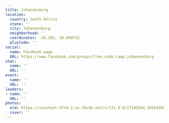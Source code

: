 ```yaml
---
title: Johannesburg
location:
  country: South Africa
  state: ''
  city: Johannesburg
  neighborhood: ''
  coordinates: -26.205, 28.049722
  plusCode: ''
social:
  name: Facebook page
  URL: https://www.facebook.com/groups/free.code.camp.johannesburg
chat:
  name: ''
  URL: ''
event:
  name: ''
  URL: ''
leaders:
- name: ''
  URL: ''
photos:
  old: https://scontent-dft4-2.xx.fbcdn.net/v/t31.0-8/17192044_10154286752670785_1542908279625685518_o.jpg?oh=7baa813a64691e9d7c806c2c00354539&oe=5994B026
  cover: ''
---
```

